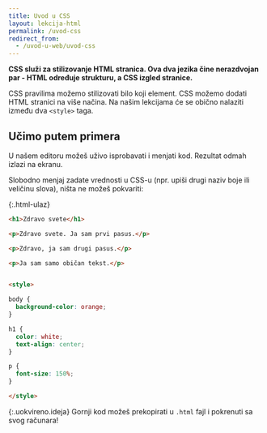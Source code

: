 ```yaml
---
title: Uvod u CSS
layout: lekcija-html
permalink: /uvod-css
redirect_from:
  - /uvod-u-web/uvod-css
---
```


**CSS služi za stilizovanje HTML stranica. Ova dva jezika čine nerazdvojan par - HTML određuje strukturu, a CSS izgled stranice.**

CSS pravilima možemo stilizovati bilo koji element. CSS možemo dodati HTML stranici na više načina. Na našim lekcijama će se obično nalaziti između dva `<style>` taga.

## Učimo putem primera

U našem editoru možeš uživo isprobavati i menjati kod. Rezultat odmah izlazi na ekranu.

Slobodno menjaj zadate vrednosti u CSS-u (npr. upiši drugi naziv boje ili veličinu slova), ništa ne možeš pokvariti:

{:.html-ulaz}
```html
<h1>Zdravo svete</h1>

<p>Zdravo svete. Ja sam prvi pasus.</p>

<p>Zdravo, ja sam drugi pasus.</p>

<p>Ja sam samo običan tekst.</p>


<style>

body {
  background-color: orange;
}

h1 {
  color: white;
  text-align: center;
}

p {
  font-size: 150%;
}

</style>
```

{:.uokvireno.ideja}
Gornji kod možeš prekopirati u `.html` fajl i pokrenuti sa svog računara!

